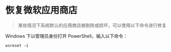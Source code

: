 # 恢复微软应用商店

> 某些情况下系统默认的应用商店被剔除或损坏，可以使用以下命令进行修复

Windows 下以管理员身份打开 PowerShell，输入以下命令：

```shell
wsreset -i
```
